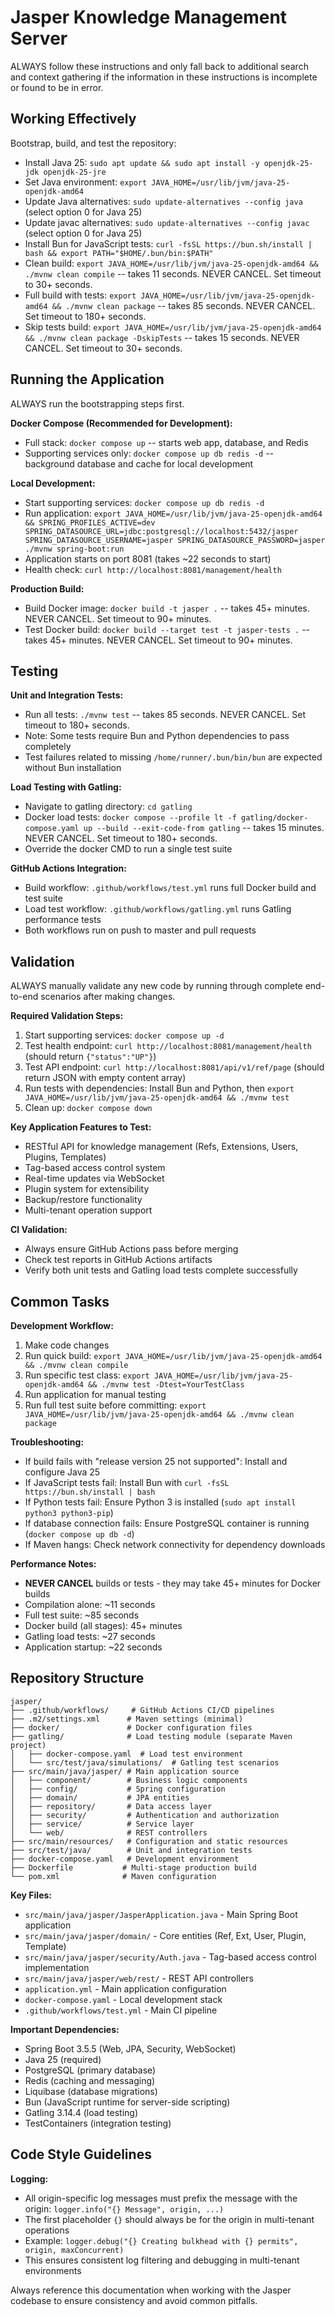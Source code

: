 # Jasper Knowledge Management Server

ALWAYS follow these instructions and only fall back to additional search and context gathering if the information in these instructions is incomplete or found to be in error.

## Working Effectively

Bootstrap, build, and test the repository:

- Install Java 25: `sudo apt update && sudo apt install -y openjdk-25-jdk openjdk-25-jre`
- Set Java environment: `export JAVA_HOME=/usr/lib/jvm/java-25-openjdk-amd64`
- Update Java alternatives: `sudo update-alternatives --config java` (select option 0 for Java 25)
- Update javac alternatives: `sudo update-alternatives --config javac` (select option 0 for Java 25)
- Install Bun for JavaScript tests: `curl -fsSL https://bun.sh/install | bash && export PATH="$HOME/.bun/bin:$PATH"`
- Clean build: `export JAVA_HOME=/usr/lib/jvm/java-25-openjdk-amd64 && ./mvnw clean compile` -- takes 11 seconds. NEVER CANCEL. Set timeout to 30+ seconds.
- Full build with tests: `export JAVA_HOME=/usr/lib/jvm/java-25-openjdk-amd64 && ./mvnw clean package` -- takes 85 seconds. NEVER CANCEL. Set timeout to 180+ seconds.
- Skip tests build: `export JAVA_HOME=/usr/lib/jvm/java-25-openjdk-amd64 && ./mvnw clean package -DskipTests` -- takes 15 seconds. NEVER CANCEL. Set timeout to 30+ seconds.

## Running the Application

ALWAYS run the bootstrapping steps first.

**Docker Compose (Recommended for Development):**
- Full stack: `docker compose up` -- starts web app, database, and Redis
- Supporting services only: `docker compose up db redis -d` -- background database and cache for local development

**Local Development:**
- Start supporting services: `docker compose up db redis -d`
- Run application: `export JAVA_HOME=/usr/lib/jvm/java-25-openjdk-amd64 && SPRING_PROFILES_ACTIVE=dev SPRING_DATASOURCE_URL=jdbc:postgresql://localhost:5432/jasper SPRING_DATASOURCE_USERNAME=jasper SPRING_DATASOURCE_PASSWORD=jasper ./mvnw spring-boot:run`
- Application starts on port 8081 (takes ~22 seconds to start)
- Health check: `curl http://localhost:8081/management/health`

**Production Build:**
- Build Docker image: `docker build -t jasper .` -- takes 45+ minutes. NEVER CANCEL. Set timeout to 90+ minutes.
- Test Docker build: `docker build --target test -t jasper-tests .` -- takes 45+ minutes. NEVER CANCEL. Set timeout to 90+ minutes.

## Testing

**Unit and Integration Tests:**
- Run all tests: `./mvnw test` -- takes 85 seconds. NEVER CANCEL. Set timeout to 180+ seconds.
- Note: Some tests require Bun and Python dependencies to pass completely
- Test failures related to missing `/home/runner/.bun/bin/bun` are expected without Bun installation

**Load Testing with Gatling:**
- Navigate to gatling directory: `cd gatling`
- Docker load tests: `docker compose --profile lt -f gatling/docker-compose.yaml up --build --exit-code-from gatling` -- takes 15 minutes. NEVER CANCEL. Set timeout to 180+ seconds.
- Override the docker CMD to run a single test suite

**GitHub Actions Integration:**
- Build workflow: `.github/workflows/test.yml` runs full Docker build and test suite
- Load test workflow: `.github/workflows/gatling.yml` runs Gatling performance tests
- Both workflows run on push to master and pull requests

## Validation

ALWAYS manually validate any new code by running through complete end-to-end scenarios after making changes.

**Required Validation Steps:**
1. Start supporting services: `docker compose up -d`
2. Test health endpoint: `curl http://localhost:8081/management/health` (should return `{"status":"UP"}`)
3. Test API endpoint: `curl http://localhost:8081/api/v1/ref/page` (should return JSON with empty content array)
4. Run tests with dependencies: Install Bun and Python, then `export JAVA_HOME=/usr/lib/jvm/java-25-openjdk-amd64 && ./mvnw test`
5. Clean up: `docker compose down`

**Key Application Features to Test:**
- RESTful API for knowledge management (Refs, Extensions, Users, Plugins, Templates)
- Tag-based access control system
- Real-time updates via WebSocket
- Plugin system for extensibility
- Backup/restore functionality
- Multi-tenant operation support

**CI Validation:**
- Always ensure GitHub Actions pass before merging
- Check test reports in GitHub Actions artifacts
- Verify both unit tests and Gatling load tests complete successfully

## Common Tasks

**Development Workflow:**
1. Make code changes
2. Run quick build: `export JAVA_HOME=/usr/lib/jvm/java-25-openjdk-amd64 && ./mvnw clean compile`
3. Run specific test class: `export JAVA_HOME=/usr/lib/jvm/java-25-openjdk-amd64 && ./mvnw test -Dtest=YourTestClass`
4. Run application for manual testing
5. Run full test suite before committing: `export JAVA_HOME=/usr/lib/jvm/java-25-openjdk-amd64 && ./mvnw clean package`

**Troubleshooting:**
- If build fails with "release version 25 not supported": Install and configure Java 25
- If JavaScript tests fail: Install Bun with `curl -fsSL https://bun.sh/install | bash`
- If Python tests fail: Ensure Python 3 is installed (`sudo apt install python3 python3-pip`)
- If database connection fails: Ensure PostgreSQL container is running (`docker compose up db -d`)
- If Maven hangs: Check network connectivity for dependency downloads

**Performance Notes:**
- **NEVER CANCEL** builds or tests - they may take 45+ minutes for Docker builds
- Compilation alone: ~11 seconds
- Full test suite: ~85 seconds  
- Docker build (all stages): 45+ minutes
- Gatling load tests: ~27 seconds
- Application startup: ~22 seconds

## Repository Structure

```
jasper/
├── .github/workflows/     # GitHub Actions CI/CD pipelines
├── .m2/settings.xml      # Maven settings (minimal)
├── docker/               # Docker configuration files
├── gatling/              # Load testing module (separate Maven project)
│   ├── docker-compose.yaml  # Load test environment
│   └── src/test/java/simulations/  # Gatling test scenarios
├── src/main/java/jasper/ # Main application source
│   ├── component/        # Business logic components
│   ├── config/           # Spring configuration
│   ├── domain/           # JPA entities
│   ├── repository/       # Data access layer
│   ├── security/         # Authentication and authorization
│   ├── service/          # Service layer
│   └── web/              # REST controllers
├── src/main/resources/   # Configuration and static resources
├── src/test/java/        # Unit and integration tests
├── docker-compose.yaml   # Development environment
├── Dockerfile           # Multi-stage production build
└── pom.xml              # Maven configuration
```

**Key Files:**
- `src/main/java/jasper/JasperApplication.java` - Main Spring Boot application
- `src/main/java/jasper/domain/` - Core entities (Ref, Ext, User, Plugin, Template)
- `src/main/java/jasper/security/Auth.java` - Tag-based access control implementation
- `src/main/java/jasper/web/rest/` - REST API controllers
- `application.yml` - Main application configuration
- `docker-compose.yaml` - Local development stack
- `.github/workflows/test.yml` - Main CI pipeline

**Important Dependencies:**
- Spring Boot 3.5.5 (Web, JPA, Security, WebSocket)
- Java 25 (required)
- PostgreSQL (primary database)
- Redis (caching and messaging)
- Liquibase (database migrations)
- Bun (JavaScript runtime for server-side scripting)
- Gatling 3.14.4 (load testing)
- TestContainers (integration testing)

## Code Style Guidelines

**Logging:**
- All origin-specific log messages must prefix the message with the origin: `logger.info("{} Message", origin, ...)`
- The first placeholder `{}` should always be for the origin in multi-tenant operations
- Example: `logger.debug("{} Creating bulkhead with {} permits", origin, maxConcurrent)`
- This ensures consistent log filtering and debugging in multi-tenant environments

Always reference this documentation when working with the Jasper codebase to ensure consistency and avoid common pitfalls.
